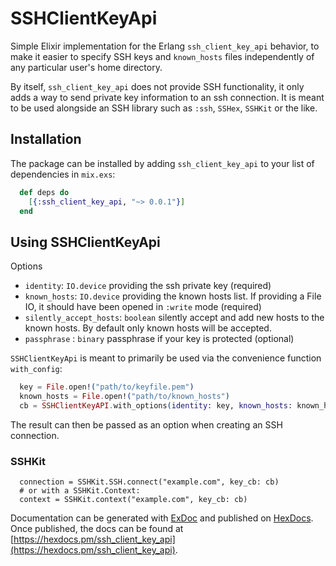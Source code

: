 # SSHClientKeyApi

Simple Elixir implementation for the Erlang `ssh_client_key_api` behavior, to
make it easier to specify SSH keys and `known_hosts` files independently of
any particular user's home directory.

By itself, `ssh_client_key_api` does not provide SSH functionality, it only adds
a way to send private key information to an ssh connection. It is meant to be
used alongside an SSH library such as `:ssh`, `SSHex`, `SSHKit` or the like.

## Installation

The package can be installed by adding `ssh_client_key_api` to your list of
dependencies in `mix.exs`:

```elixir
  def deps do
    [{:ssh_client_key_api, "~> 0.0.1"}]
  end
```

## Using SSHClientKeyApi

Options

 * `identity`: `IO.device` providing the ssh private key (required)
 * `known_hosts`: `IO.device` providing the known hosts list. If providing a File IO, it should have been opened in `:write` mode (required)
 * `silently_accept_hosts`: `boolean` silently accept and add new hosts to the known hosts. By default only known hosts will be accepted.
 * `passphrase` : `binary` passphrase if your key is protected (optional)

`SSHClientKeyApi` is meant to primarily be used via the convenience function
`with_config`:

```elixir
  key = File.open!("path/to/keyfile.pem")
  known_hosts = File.open!("path/to/known_hosts")
  cb = SSHClientKeyAPI.with_options(identity: key, known_hosts: known_hosts, silently_accept_hosts: true)
```

The result can then be passed as an option when creating an SSH connection.

### SSHKit

```
  connection = SSHKit.SSH.connect("example.com", key_cb: cb)
  # or with a SSHKit.Context:
  context = SSHKit.context("example.com", key_cb: cb)
```

Documentation can be generated with [ExDoc](https://github.com/elixir-lang/ex_doc)
and published on [HexDocs](https://hexdocs.pm). Once published, the docs can
be found at [https://hexdocs.pm/ssh_client_key_api](https://hexdocs.pm/ssh_client_key_api).
